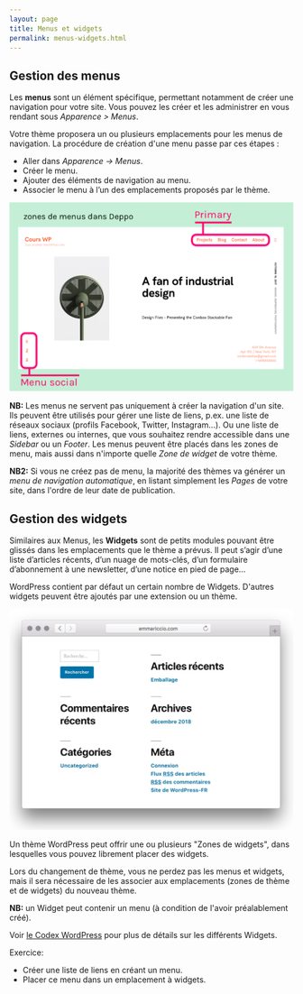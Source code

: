 ```yaml
---
layout: page
title: Menus et widgets
permalink: menus-widgets.html
---
```


Gestion des menus
---

Les **menus** sont un élément spécifique, permettant notamment de créer une navigation pour votre site. Vous pouvez les créer et les administrer en vous rendant sous *Apparence > Menus*. 

Votre thème proposera un ou plusieurs emplacements pour les menus de navigation. La procédure de création d'une menu passe par ces étapes :

* Aller dans *Apparence → Menus*.
* Créer le menu.
* Ajouter des éléments de navigation au menu.
* Associer le menu à l’un des emplacements proposés par le thème.

![Les zones de menu du thème Deppo](img/zones-menu-deppo.png)

**NB:** Les menus ne servent pas uniquement à créer la navigation d'un site. Ils peuvent être utilisés pour gérer une liste de liens, p.ex. une liste de réseaux sociaux (profils Facebook, Twitter, Instagram...). Ou une liste de liens, externes ou internes, que vous souhaitez rendre accessible dans une *Sidebar* ou un *Footer*. Les menus peuvent être placés dans les zones de menu, mais aussi dans n'importe quelle *Zone de widget* de votre thème.

**NB2:** Si vous ne créez pas de menu, la majorité des thèmes va générer un *menu de navigation automatique*, en listant simplement les *Pages* de votre site, dans l'ordre de leur date de publication.

Gestion des widgets
---

Similaires aux Menus, les **Widgets** sont de petits modules pouvant être glissés dans les emplacements que le thème a prévus. Il peut s’agir d’une liste d’articles récents, d’un nuage de mots-clés, d’un formulaire d’abonnement à une newsletter, d’une notice en pied de page...

WordPress contient par défaut un certain nombre de Widgets. D'autres widgets peuvent être ajoutés par une extension ou un thème.

![Les widgets par défaut](img/default-widgets.jpg)

Un thème WordPress peut offrir une ou plusieurs "Zones de widgets", dans lesquelles vous pouvez librement placer des widgets.

Lors du changement de thème, vous ne perdez pas les menus et widgets, mais il sera nécessaire de les associer aux emplacements (zones de thème et de widgets) du nouveau thème.

**NB:** un Widget peut contenir un menu (à condition de l'avoir préalablement créé).


Voir [le Codex WordPress](https://codex.wordpress.org/fr:Apparence_%C3%89cran_des_Widgets) pour plus de détails sur les différents Widgets.

Exercice:
     
- Créer une liste de liens en créant un menu.
- Placer ce menu dans un emplacement à widgets.